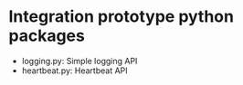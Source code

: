 # Integration prototype python packages

* logging.py: Simple logging API
* heartbeat.py: Heartbeat API
